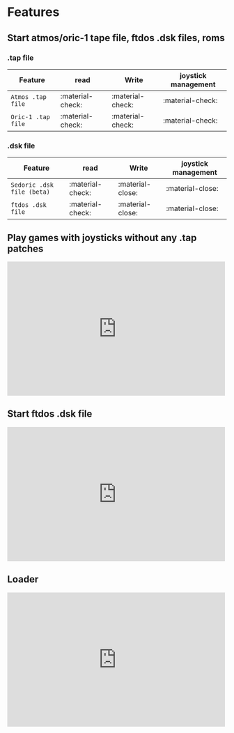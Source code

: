 # Features

## Start atmos/oric-1 tape file, ftdos .dsk files, roms

### .tap file

| Feature     | read                         | Write | joystick management
| ----------- | ---------------------------- |-------|---------------------|
| `Atmos .tap file`         | :material-check: |:material-check:|:material-check:|
| `Oric-1 .tap file`         | :material-check: |:material-check:|:material-check:|

### .dsk file

| Feature     | read                         | Write | joystick management
| ----------- | ---------------------------- |-------|---------------------|
| `Sedoric .dsk file (beta)`         | :material-check: |:material-close: |:material-close: |
| `ftdos .dsk file`         | :material-check: |:material-close: |:material-close: |

## Play games with joysticks without any .tap patches

<iframe width="500" height="308" src="https://www.youtube.com/embed/PrAyLQF1j1w" title="Twilighte board : ghost gobbler with joysticks" frameborder="0" allow="accelerometer; autoplay; clipboard-write; encrypted-media; gyroscope; picture-in-picture; web-share" allowfullscreen></iframe>


## Start ftdos .dsk file

<iframe width="500" height="308" src="https://www.youtube.com/embed/hDEc-BaCkZo" title="FTDOS" frameborder="0" allow="accelerometer; autoplay; clipboard-write; encrypted-media; gyroscope; picture-in-picture; web-share" allowfullscreen></iframe>

## Loader

<iframe width="500" height="308" src="https://www.youtube.com/embed/5eWcoW2PdKQ" title="Loader" frameborder="0" allow="accelerometer; autoplay; clipboard-write; encrypted-media; gyroscope; picture-in-picture; web-share" allowfullscreen></iframe>
